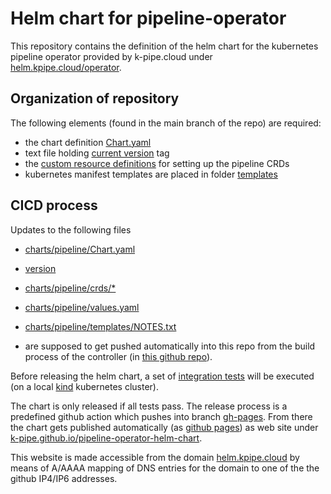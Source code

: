# Helm chart for pipeline-operator

This repository contains the definition of the helm chart for the kubernetes pipeline operator provided by k-pipe.cloud under [helm.kpipe.cloud/operator](https://helm.kpipe.cloud/operator).

## Organization of repository 

The following elements (found in the main branch of the repo) are required:

 - the chart definition [Chart.yaml](./charts/pipeline/Chart.yaml)
 - text file holding [current version](./version) tag
 - the [custom resource definitions](./charts/pipeline/crds) for setting up the pipeline CRDs  
 - kubernetes manifest templates are placed in folder [templates](./charts/pipeline/templates)

## CICD process

Updates to the following files 
 - [charts/pipeline/Chart.yaml](./charts/pipeline/Chart.yaml)
 - [version](./version)
 - [charts/pipeline/crds/*](./charts/pipeline/crds)
 - [charts/pipeline/values.yaml](./charts/pipeline/values.yaml) 
 - [charts/pipeline/templates/NOTES.txt](./charts/pipeline/templates/NOTES.txt)

 - are supposed to get pushed automatically into this repo from the build process of the controller (in [this github repo](https://github.com/k-pipe/pipeline-operator/)). 

Before releasing the helm chart, a set of [integration tests](./tests) will be executed (on a local [kind](https://kind.sigs.k8s.io/) kubernetes cluster).

The chart is only released if all tests pass. The release process is a predefined github action which pushes into branch [gh-pages](https://github.com/k-pipe/pipeline-operator-helm-chart/tree/gh-pages).
From there the chart gets published automatically (as [github pages](https://github.com/k-pipe/pipeline-operator-helm-chart/settings/pages)) as
web site under  [k-pipe.github.io/pipeline-operator-helm-chart](https://k-pipe.github.io/pipeline-operator-helm-chart). 

This website is made accessible from the domain [helm.kpipe.cloud](https://helm.kpipe.cloud) by means of A/AAAA mapping of DNS entries for the domain to 
one of the the github IP4/IP6 addresses.

